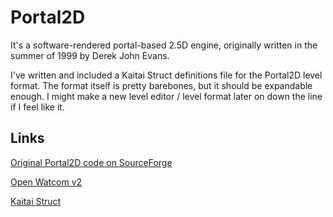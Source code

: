 # Portal2D

It's a software-rendered portal-based 2.5D engine, originally written in the summer of 1999 by Derek John Evans.

I've written and included a Kaitai Struct definitions file for the Portal2D level format. The format itself is pretty barebones, but it should be expandable enough. I might make a new level editor / level format later on down the line if I feel like it.

## Links

[Original Portal2D code on SourceForge](https://sourceforge.net/projects/portal2d/)

[Open Watcom v2](https://open-watcom.github.io/)

[Kaitai Struct](http://kaitai.io/)

